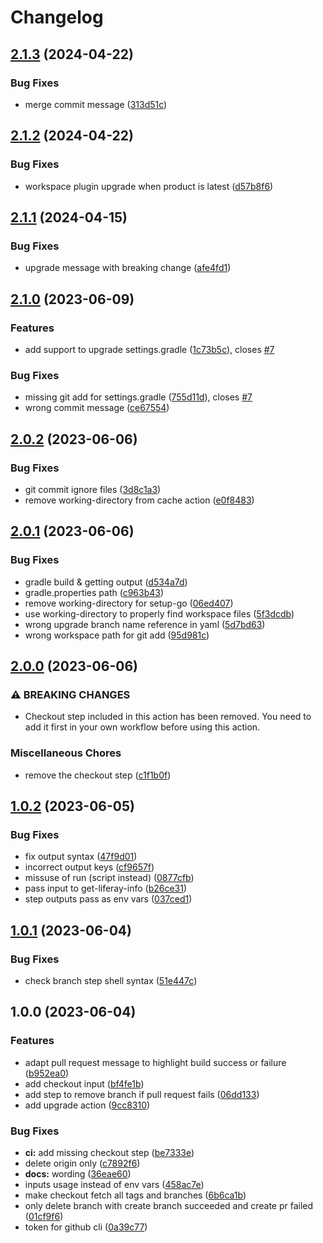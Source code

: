 # Changelog

## [2.1.3](https://github.com/lgdd/liferay-upgrade-action/compare/v2.1.2...v2.1.3) (2024-04-22)


### Bug Fixes

* merge commit message ([313d51c](https://github.com/lgdd/liferay-upgrade-action/commit/313d51c46539ba2db74446b6360c0840c440b554))

## [2.1.2](https://github.com/lgdd/liferay-upgrade-action/compare/v2.1.1...v2.1.2) (2024-04-22)


### Bug Fixes

* workspace plugin upgrade when product is latest ([d57b8f6](https://github.com/lgdd/liferay-upgrade-action/commit/d57b8f6513c0242341d52aa48065c9f126603caf))

## [2.1.1](https://github.com/lgdd/liferay-upgrade-action/compare/v2.1.0...v2.1.1) (2024-04-15)


### Bug Fixes

* upgrade message with breaking change ([afe4fd1](https://github.com/lgdd/liferay-upgrade-action/commit/afe4fd13f25fe24326048c446827047e367dffaa))

## [2.1.0](https://github.com/lgdd/liferay-upgrade-action/compare/v2.0.2...v2.1.0) (2023-06-09)


### Features

* add support to upgrade settings.gradle ([1c73b5c](https://github.com/lgdd/liferay-upgrade-action/commit/1c73b5c5b63393dec0e5ca1149ef37a4c105df74)), closes [#7](https://github.com/lgdd/liferay-upgrade-action/issues/7)


### Bug Fixes

* missing git add for settings.gradle ([755d11d](https://github.com/lgdd/liferay-upgrade-action/commit/755d11dc4caa945ef776038a5092d8ccf92ff197)), closes [#7](https://github.com/lgdd/liferay-upgrade-action/issues/7)
* wrong commit message ([ce67554](https://github.com/lgdd/liferay-upgrade-action/commit/ce67554ff562562277fc924edac4d643cd699471))

## [2.0.2](https://github.com/lgdd/liferay-upgrade-action/compare/v2.0.1...v2.0.2) (2023-06-06)


### Bug Fixes

* git commit ignore files ([3d8c1a3](https://github.com/lgdd/liferay-upgrade-action/commit/3d8c1a3d78d62cb2f94613eb6b2784505869076c))
* remove working-directory from cache action ([e0f8483](https://github.com/lgdd/liferay-upgrade-action/commit/e0f848384551aa3c3a91fa1ccb97166a5aee150b))

## [2.0.1](https://github.com/lgdd/liferay-upgrade-action/compare/v2.0.0...v2.0.1) (2023-06-06)


### Bug Fixes

* gradle build & getting output ([d534a7d](https://github.com/lgdd/liferay-upgrade-action/commit/d534a7d6afcd4f0da3049d5ccd2b4eef3c45bf35))
* gradle.properties path ([c963b43](https://github.com/lgdd/liferay-upgrade-action/commit/c963b430e64855329a74732aa7ee148c3309585b))
* remove working-directory for setup-go ([06ed407](https://github.com/lgdd/liferay-upgrade-action/commit/06ed407191753cc7590c95df9016f9a839efb3c3))
* use working-directory to properly find workspace files ([5f3dcdb](https://github.com/lgdd/liferay-upgrade-action/commit/5f3dcdb56c68c29f431fee27c4a14b27ad59918f))
* wrong upgrade branch name reference in yaml ([5d7bd63](https://github.com/lgdd/liferay-upgrade-action/commit/5d7bd63798e241fa8434a40230b27e3eac0eed5e))
* wrong workspace path for git add ([95d981c](https://github.com/lgdd/liferay-upgrade-action/commit/95d981c151468f82d9086195a5aac8f43a4bd303))

## [2.0.0](https://github.com/lgdd/liferay-upgrade-action/compare/v1.0.2...v2.0.0) (2023-06-06)


### ⚠ BREAKING CHANGES

* Checkout step included in this action has been removed. You need to add it first in your own workflow before using this action.

### Miscellaneous Chores

* remove the checkout step ([c1f1b0f](https://github.com/lgdd/liferay-upgrade-action/commit/c1f1b0f0c6dc6c960dffc2a730d2885991aebc89))

## [1.0.2](https://github.com/lgdd/liferay-upgrade-action/compare/v1.0.1...v1.0.2) (2023-06-05)


### Bug Fixes

* fix output syntax ([47f9d01](https://github.com/lgdd/liferay-upgrade-action/commit/47f9d0134488467bbffb8f3e1cf22ddc4a1eea66))
* incorrect output keys ([cf9657f](https://github.com/lgdd/liferay-upgrade-action/commit/cf9657f828478c62618b365198eb50906eac34e9))
* missuse of run (script instead) ([0877cfb](https://github.com/lgdd/liferay-upgrade-action/commit/0877cfbf5bad31f4905d3b6edd650f845aef9c82))
* pass input to get-liferay-info ([b26ce31](https://github.com/lgdd/liferay-upgrade-action/commit/b26ce31dd0fafa4857377a385eb4902423180b4f))
* step outputs pass as env vars ([037ced1](https://github.com/lgdd/liferay-upgrade-action/commit/037ced1ac2560ea8e09d7c8f261806b6863880c9))

## [1.0.1](https://github.com/lgdd/liferay-upgrade-action/compare/v1.0.0...v1.0.1) (2023-06-04)


### Bug Fixes

* check branch step shell syntax ([51e447c](https://github.com/lgdd/liferay-upgrade-action/commit/51e447c46887d0981854b0b401762866f1f9e26f))

## 1.0.0 (2023-06-04)


### Features

* adapt pull request message to highlight build success or failure ([b952ea0](https://github.com/lgdd/liferay-upgrade-action/commit/b952ea09de6de3a1ff08d50c8f1def8059dde074))
* add checkout input ([bf4fe1b](https://github.com/lgdd/liferay-upgrade-action/commit/bf4fe1ba39cb60b9576c4c29e1e9d242171686c1))
* add step to remove branch if pull request fails ([06dd133](https://github.com/lgdd/liferay-upgrade-action/commit/06dd133ce934487270431ff30f38804382305c3e))
* add upgrade action ([9cc8310](https://github.com/lgdd/liferay-upgrade-action/commit/9cc8310e4326d049803b746ce2f157fcca1874a2))


### Bug Fixes

* **ci:** add missing checkout step ([be7333e](https://github.com/lgdd/liferay-upgrade-action/commit/be7333e3fd7bdd8636a2eab068324986b5bb7e3c))
* delete origin only ([c7892f6](https://github.com/lgdd/liferay-upgrade-action/commit/c7892f6c9c73f71994fd21e1fe818ccbea18a39a))
* **docs:** wording ([36eae60](https://github.com/lgdd/liferay-upgrade-action/commit/36eae6071193e8bd462fe71479ae7bd33c611162))
* inputs usage instead of env vars ([458ac7e](https://github.com/lgdd/liferay-upgrade-action/commit/458ac7e2e27b6485dab776e99f4c6938c6e07aab))
* make checkout fetch all tags and branches ([6b6ca1b](https://github.com/lgdd/liferay-upgrade-action/commit/6b6ca1be9d18ad2bed3d3a8e05fab2e6f3e2a814))
* only delete branch with create branch succeeded and create pr failed ([01cf9f6](https://github.com/lgdd/liferay-upgrade-action/commit/01cf9f6c9001f9634b87b9e878089aefa60e61e0))
* token for github cli ([0a39c77](https://github.com/lgdd/liferay-upgrade-action/commit/0a39c77b05b49611c545f24821082b79740d301b))
